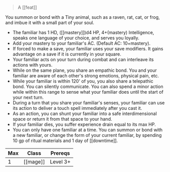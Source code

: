 > A [[feat]]

You summon or bond with a Tiny animal, such as a raven, rat, cat, or frog, and imbue it with a small part of your soul. 

* The familiar has 1 HD, ([[mastery]])d4 HP, 4+(mastery) Intelligence, speaks one language of your choice, and serves you loyally. 
* Add your mastery to your familiar's AC. (Default AC: 10+mastery).
* If forced to make a save, your familiar uses your save modifiers. It gains advantage on a save if it is currently in your square. 
* Your familiar acts on your turn during combat and can interleave its actions with yours. 
* While on the same plane, you share an empathic bond. You and your familiar are aware of each other's strong emotions, physical pain, etc. 
* While your familiar is within 120' of you, you also share a telepathic bond. You can silently communicate. You can also spend a minor action while within this range to sense what your familiar does until the start of your next turn. 
* During a turn that you share your familiar's senses, your familiar can use its action to deliver a touch spell immediately after you cast it. 
* As an action, you can shunt your familiar into a safe interdimensional space or return it from that space to your hand.
* If your familiar dies, you suffer experience drain equal to its max HP. 
* You can only have one familiar at a time. You can summon or bond with a new familiar, or change the form of your current familiar, by spending 10 gp of ritual materials and 1 day of [[downtime]].

| Max | Class    | Prereqs  |
| --- | -------- | -------- |
| 1   | [[mage]] | Level 3+ |
